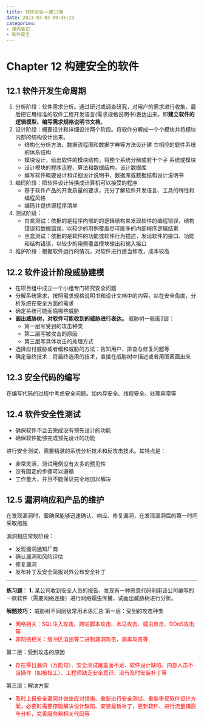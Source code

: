 ```yaml
---
title: 软件安全——第12章
date: 2023-03-03 09:45:23
categories:
- 课内笔记
- 软件安全
---
```

# Chapter 12 构建安全的软件

## 12.1 软件开发生命周期
1. 分析阶段：软件需求分析。通过研讨或调查研究，对用户的需求进行收集，最后把它用标准的软件工程开发语言(需求规格说明书)表达出来。即**建立软件的逻辑模型、编写需求规格说明书文档**。
2. 设计阶段：概要设计和详细设计两个阶段。将软件分解成一个个模块并将模块内部的结构设计出来。
	- 结构化分析方法、数据流程图和数据字典等方法设计建 立相应的软件系统的体系结构
	- 模块设计，给出软件的模块结构，将整个系统分解成若干个子 系统或模块
	- 设计模块的程序流程、算法和数据结构，设计数据库
	- 编写软件概要设计和详细设计说明书，数据库或数据结构设计说明书
3. 编码阶段：把软件设计转换成计算机可以接受的程序
	- 基于软件产品的开发质量的要求，充分了解软件开发语言、工具的特性和编程风格
	- 编码并提供源程序清单
4. 测试阶段：
	- 白盒测试：依据的是程序内部的的逻辑结构来发现软件的编程错误、结构错误和数据错误，以较少的用例覆盖尽可能多的内部程序逻辑结果
	- 黑盒测试：依据的是软件的功能或软件行为描述，发现软件的接口、功能和结构错误，以较少的用例覆盖模块输出和输入接口
5. 维护阶段：根据软件运行的情况，对软件进行适当修改，成本较高

## 12.2 软件设计阶段威胁建模

- 在项目组中成立一个小组专门研究安全问题
- 分解系统需求，按照需求规格说明书和设计文档中的内容，站在安全角度，分析系统在安全方面的需求
- 确定系统可能面临哪些威胁
- **画出威胁树，对软件可能收到的威胁进行表达。**
威胁树一般画3层：
	- 第一层写受到的攻击种类
	- 第二层写被攻击的原因
	- 第三层写具体攻击的处理方式
- 选择应付威胁或者缓和威胁的方法：告知用户、排查与修复问题等
- 确定最终技术：将最终选用的技术，直接在威胁树中描述或者用图表画出来

## 12.3 安全代码的编写

在编写代码的过程中考虑安全问题。如内存安全、线程安全、处理异常等

## 12.4 软件安全性测试

- 确保软件不会去完成没有预先设计的功能
- 确保软件能够完成预先设计的功能

进行安全测试，需要精湛的系统分析技术和反攻击技术。其特点是：
- 非常灵活，测试用例没有太多的预见性
- 没有固定的步骤可以遵循
- 工作量大，并且不能保证完全地加以解决

## 12.5 漏洞响应和产品的维护

在发现漏洞时，要确保能够迅速确认、响应、修复漏洞，在发现漏洞后的第一时间采取措施

漏洞相应常规阶段：
- 发现漏洞通知厂商
- 确认漏洞和风险评估
- 修复漏洞
- 发布补丁及安全简报对外公布安全补丁

---

**练习题**：
**1.** 某公司收到安全人员的报告，发现有一种恶意代码利用该公司编写的一款软件（需要网络连接）进行网络蠕虫传播，试画出威胁树进行分析。

**解题技巧：** 威胁树不同层级常用术语汇总
第一层：受到的攻击种类
- <font color=red>网络相关：SQL注入攻击、跨站脚本攻击、木马攻击、蠕虫攻击、DDoS攻击等</font>
- <font color=red>非网络相关：缓冲区溢出等二进制漏洞攻击，病毒攻击等</font>

第二层：受到攻击的原因
- <font color=red>存在零日漏洞（万能句）、安全测试覆盖面不足、软件设计缺陷、内部人员不当操作（如被社工）、工程师缺乏安全意识、没有及时安装补丁等</font>

第三层：解决方案
- <font color=red>及时上报安全漏洞并做出应对措施、重新进行安全测试、重新审视软件设计方案，必要时需要停服解决设计缺陷、安装最新补丁，更新软件、进行流量捕获与分析，完善服务器相关代码等</font>